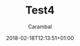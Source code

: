 ---
title: "Test4"
date: 2018-02-18T12:13:51+01:00
lastEdit: 2018-02-18T12:13:51+01:00
draft: false
author: "Carambal"
eventInfo: 
    eventDate: 2018-02-18T12:13:51+01:00
    time: ""
    location: 
        name: "Studio des Rigoles"
        address: "46 rue des rigoles"
        zipCode: 75020
        city: "Paris"
    bands: []
    soundEngineer: "Aurélien Claranbaux"
---
